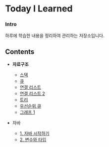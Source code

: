 # Today I Learned

### Intro

하루에 학습한 내용을 정리하여 관리하는 저장소입니다.



## Contents

- **자료구조**
  - [스택](https://github.com/mgstyle97/TIL/tree/master/Data%20structure/Stack)
  - [큐](https://github.com/mgstyle97/TIL/tree/master/Data%20structure/Queue)
  - [연결 리스트](https://github.com/mgstyle97/TIL/tree/master/Data%20structure/Linked_list)
  - [연결 리스트 2](https://github.com/mgstyle97/TIL/tree/master/Data%20structure/Linked_list%202)
  - [트리](https://github.com/mgstyle97/TIL/tree/master/Data%20structure/Tree)
  - [우선순위 큐](https://github.com/mgstyle97/TIL/tree/master/Data%20structure/Priority%20queue)
  - [그래프 1](https://github.com/mgstyle97/TIL/tree/master/Data_structure/Graph%201)
  
- 자바
  - [1. 자바 시작하기](https://github.com/mgstyle97/TIL/tree/master/Java/Chap_1)
  - [2. 변수와 타입](https://github.com/mgstyle97/TIL/tree/master/Java/Chap_2)